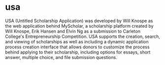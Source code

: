 # usa
USA (Untitled Scholarship Application) was developed by Will Knospe as the web application behind MyScholar, 
a scholarship platform created by Will Knospe, Erik Hansen and Elvin Ng as a submission to Carleton College's 
Entrepreneurship Competition. USA supports the creation, search, and viewing of scholarships as well as 
including a dynamic application process creation interface that allows donors to customize the process
behind applying to their scholarship, including options for essays, short answer, multiple choice, and file 
submission questions.
